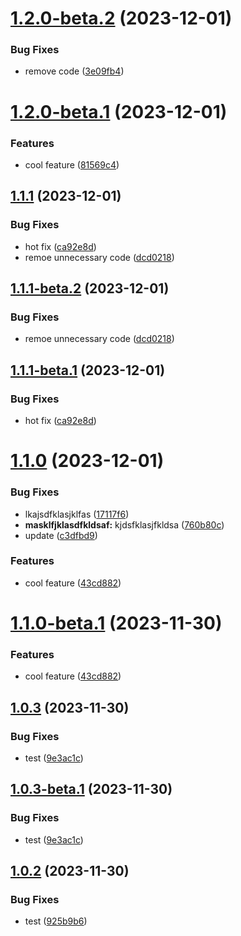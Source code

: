 # [1.2.0-beta.2](https://github.com/veden-dental/cicd/compare/v1.2.0-beta.1...v1.2.0-beta.2) (2023-12-01)


### Bug Fixes

* remove code ([3e09fb4](https://github.com/veden-dental/cicd/commit/3e09fb464292ae10ba40306ee0f4e811106b7c13))

# [1.2.0-beta.1](https://github.com/veden-dental/cicd/compare/v1.1.1...v1.2.0-beta.1) (2023-12-01)


### Features

* cool feature ([81569c4](https://github.com/veden-dental/cicd/commit/81569c41a03f24f6188734b63d63b4e930b65c94))

## [1.1.1](https://github.com/veden-dental/cicd/compare/v1.1.0...v1.1.1) (2023-12-01)


### Bug Fixes

* hot fix ([ca92e8d](https://github.com/veden-dental/cicd/commit/ca92e8d2d8f4c822388927e20d4f26996f3ec32c))
* remoe unnecessary code ([dcd0218](https://github.com/veden-dental/cicd/commit/dcd021878eeb888446f9fd74ad13b5a1bdbc03de))

## [1.1.1-beta.2](https://github.com/veden-dental/cicd/compare/v1.1.1-beta.1...v1.1.1-beta.2) (2023-12-01)


### Bug Fixes

* remoe unnecessary code ([dcd0218](https://github.com/veden-dental/cicd/commit/dcd021878eeb888446f9fd74ad13b5a1bdbc03de))

## [1.1.1-beta.1](https://github.com/veden-dental/cicd/compare/v1.1.0...v1.1.1-beta.1) (2023-12-01)


### Bug Fixes

* hot fix ([ca92e8d](https://github.com/veden-dental/cicd/commit/ca92e8d2d8f4c822388927e20d4f26996f3ec32c))

# [1.1.0](https://github.com/veden-dental/cicd/compare/v1.0.3...v1.1.0) (2023-12-01)


### Bug Fixes

* lkajsdfklasjklfas ([17117f6](https://github.com/veden-dental/cicd/commit/17117f650c270b3c43c140558d41d6df00cee674))
* **masklfjklasdfkldsaf:** kjdsfklasjfkldsa ([760b80c](https://github.com/veden-dental/cicd/commit/760b80c0570fc4520d87ea7a608b8bf0c28a4642))
* update ([c3dfbd9](https://github.com/veden-dental/cicd/commit/c3dfbd92aa08ef219ed2cfa6316bd9f8e38848b5))


### Features

* cool feature ([43cd882](https://github.com/veden-dental/cicd/commit/43cd8827ef842d3bb34378bcc8f825ded8aa611e))

# [1.1.0-beta.1](https://github.com/veden-dental/cicd/compare/v1.0.3...v1.1.0-beta.1) (2023-11-30)


### Features

* cool feature ([43cd882](https://github.com/veden-dental/cicd/commit/43cd8827ef842d3bb34378bcc8f825ded8aa611e))

## [1.0.3](https://github.com/veden-dental/cicd/compare/v1.0.2...v1.0.3) (2023-11-30)


### Bug Fixes

* test ([9e3ac1c](https://github.com/veden-dental/cicd/commit/9e3ac1c5f642c90c84acbf82cb898e90458775c6))

## [1.0.3-beta.1](https://github.com/veden-dental/cicd/compare/v1.0.2...v1.0.3-beta.1) (2023-11-30)


### Bug Fixes

* test ([9e3ac1c](https://github.com/veden-dental/cicd/commit/9e3ac1c5f642c90c84acbf82cb898e90458775c6))

## [1.0.2](https://github.com/veden-dental/cicd/compare/v1.0.1...v1.0.2) (2023-11-30)


### Bug Fixes

* test ([925b9b6](https://github.com/veden-dental/cicd/commit/925b9b6cde82a484bf4e7a75c6e4101f38dd1b27))
